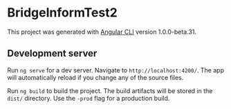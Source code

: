 # BridgeInformTest2

This project was generated with [Angular CLI](https://github.com/angular/angular-cli) version 1.0.0-beta.31.

## Development server
Run `ng serve` for a dev server. Navigate to `http://localhost:4200/`. The app will automatically reload if you change any of the source files.


Run `ng build` to build the project. The build artifacts will be stored in the `dist/` directory. Use the `-prod` flag for a production build.
